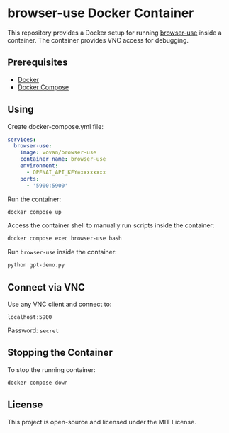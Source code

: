# browser-use Docker Container

This repository provides a Docker setup for running [browser-use](https://github.com/browser-use/browser-use) inside a container. The container provides VNC access for debugging.

## Prerequisites

- [Docker](https://docs.docker.com/get-docker/)
- [Docker Compose](https://docs.docker.com/compose/install/)

## Using

Create docker-compose.yml file:

```yaml
services:
  browser-use:
    image: vovan/browser-use
    container_name: browser-use
    environment:
      - OPENAI_API_KEY=xxxxxxxx
    ports:
      - '5900:5900'
```

Run the container:

```sh
docker compose up
```

Access the container shell to manually run scripts inside the container:

```sh
docker compose exec browser-use bash
```

Run `browser-use` inside the container:

```sh
python gpt-demo.py
```

## Connect via VNC

Use any VNC client and connect to:

```
localhost:5900
```

Password: `secret`

## Stopping the Container

To stop the running container:

```sh
docker compose down
```

## License

This project is open-source and licensed under the MIT License.
